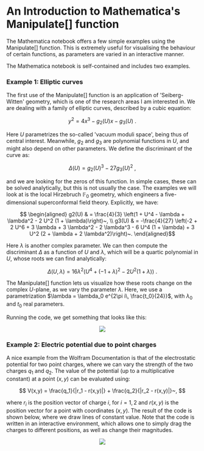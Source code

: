 # An Introduction to Mathematica's Manipulate[] function

The Mathematica notebook offers a few simple examples using the Manipulate[] function. This is extremely useful for visualising the behaviour of certain functions, as parameters are varied in an interactive manner.

The Mathematica notebook is self-contained and includes two examples. 

### Example 1: Elliptic curves

The first use of the Manipulate[] function is an application of 'Seiberg-Witten' geometry, which is one of the research areas I am interested in. We are dealing with a family of elliptic curves, described by a cubic equation:

$$ y^2 = 4x^3 - g_2(U) x - g_3(U)~.$$

Here $U$ parametrizes the so-called 'vacuum moduli space', being thus of central interest. Meanwhile, $g_2$ and $g_3$ are polynomial functions in $U$, and might also depend on other parameters. We define the discriminant of the curve as:

$$ \Delta(U) = g_2(U)^3 - 27 g_3(U)^2~,$$

and we are looking for the zeros of this function. In simple cases, these can be solved analytically, but this is not usually the case. The examples we will look at is the local Hirzebruch $\mathbb{F}_0$ geometry, which engineers a five-dimensional superconformal field theory. Explicitly, we have:

$$ \begin{aligned}
g2(U) & = \frac{4}{3} \left(1 + U^4 - \lambda + \lambda^2 - 2 U^2 (1 + \lambda)\right)~, \\
g3(U) & = -\frac{4}{27} \left(-2 + 2 U^6 + 3 \lambda + 3 \lambda^2 - 2 \lambda^3 - 6 U^4 (1 + \lambda) + 3 U^2 (2 + \lambda + 2 \lambda^2)\right)~.
\end{aligned}$$

Here $\lambda$ is another complex parameter. We can then compute the discriminant $\Delta$ as a function of $U$ and $\lambda$, which will be a quartic polynomial in $U$, whose roots we can find analytically:

$$ \Delta(U, \lambda) = 16 \lambda^2 (U^4 + (-1 + \lambda)^2 - 2 U^2 (1 + \lambda))~. $$

The Manipulate[] function lets us visualize how these roots change on the complex $U$-plane, as we vary the parameter $\lambda$. Here, we use a parametrization $\lambda = \lambda_0 e^{2\pi i\, \frac{t_0}{24}}$, with $\lambda_0$ and $t_0$ real parameters. 

Running the code, we get something that looks like this:

<p align="center">
  <img src="https://github.com/magurh/MathematicaManipulate/assets/122356566/cd1982e1-72e7-4f9b-a8a9-c4c831ee84c4">
</p>


### Example 2: Electric potential due to point charges

A nice example from the Wolfram Documentation is that of the electrostatic potential for two point charges, where we can vary the strength of the two charges $q_1$ and $q_2$. The value of the potential (up to a multiplicative constant) at a point $(x,y)$ can be evaluated using:

$$ V(x,y) = \frac{q_1}{|r_1 - r(x,y)|} + \frac{q_2}{|r_2 - r(x,y)|}~, $$

where $r_i$ is the position vector of charge $i$, for $i = 1,2$ and $r(x,y)$ is the position vector for a point with coordinates $(x,y)$. The result of the code is shown below, where we draw lines of constant value. Note that the code is written in an interactive environment, which allows one to simply drag the charges to different positions, as well as change their magnitudes.

<p align="center">
  <img src="https://github.com/magurh/MathematicaManipulate/assets/122356566/5e7279c1-9815-4d4b-b416-10f4eef792dc">
</p>


